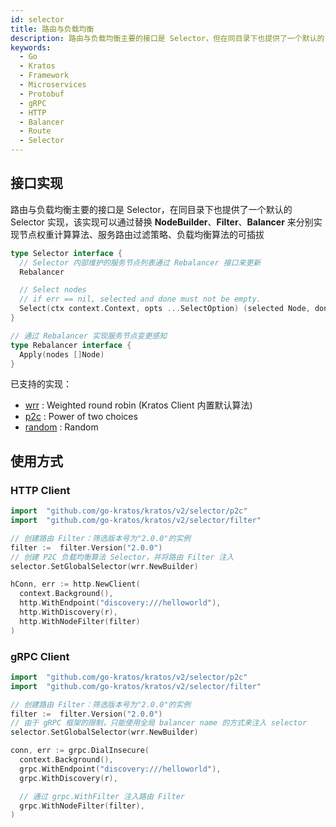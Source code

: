 ```yaml
---
id: selector
title: 路由与负载均衡
description: 路由与负载均衡主要的接口是 Selector，但在同目录下也提供了一个默认的 Selector 实现，该实现可以通过替换 NodeBuilder、Filter、Balancer 来分别实现节点权重计算、路由过滤、负载均衡算法的可插拔
keywords:
  - Go
  - Kratos
  - Framework
  - Microservices
  - Protobuf
  - gRPC
  - HTTP
  - Balancer
  - Route
  - Selector
---
```


## 接口实现

路由与负载均衡主要的接口是 Selector，在同目录下也提供了一个默认的 Selector 实现，该实现可以通过替换 **NodeBuilder**、**Filter**、**Balancer** 来分别实现节点权重计算算法、服务路由过滤策略、负载均衡算法的可插拔

```go
type Selector interface {
  // Selector 内部维护的服务节点列表通过 Rebalancer 接口来更新
  Rebalancer

  // Select nodes
  // if err == nil, selected and done must not be empty.
  Select(ctx context.Context, opts ...SelectOption) (selected Node, done DoneFunc, err error)
}

// 通过 Rebalancer 实现服务节点变更感知
type Rebalancer interface {
  Apply(nodes []Node)
}
```

已支持的实现：

- [wrr](https://github.com/go-kratos/kratos/tree/main/selector/wrr) : Weighted round robin (Kratos Client 内置默认算法)
- [p2c](https://github.com/go-kratos/kratos/tree/main/selector/p2c) : Power of two choices
- [random](https://github.com/go-kratos/kratos/tree/main/selector/random) : Random

## 使用方式

### HTTP Client

```go
import	"github.com/go-kratos/kratos/v2/selector/p2c"
import	"github.com/go-kratos/kratos/v2/selector/filter"

// 创建路由 Filter：筛选版本号为"2.0.0"的实例
filter :=  filter.Version("2.0.0")
// 创建 P2C 负载均衡算法 Selector，并将路由 Filter 注入
selector.SetGlobalSelector(wrr.NewBuilder)

hConn, err := http.NewClient(
  context.Background(),
  http.WithEndpoint("discovery:///helloworld"),
  http.WithDiscovery(r),
  http.WithNodeFilter(filter)
)
```

### gRPC Client

```go
import	"github.com/go-kratos/kratos/v2/selector/p2c"
import	"github.com/go-kratos/kratos/v2/selector/filter"

// 创建路由 Filter：筛选版本号为"2.0.0"的实例
filter :=  filter.Version("2.0.0")
// 由于 gRPC 框架的限制，只能使用全局 balancer name 的方式来注入 selector
selector.SetGlobalSelector(wrr.NewBuilder)

conn, err := grpc.DialInsecure(
  context.Background(),
  grpc.WithEndpoint("discovery:///helloworld"),
  grpc.WithDiscovery(r),

  // 通过 grpc.WithFilter 注入路由 Filter
  grpc.WithNodeFilter(filter),
)
```
